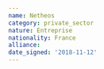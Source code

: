 ```yaml
---
name: Netheos
category: private_sector
nature: Entreprise
nationality: France
alliance: 
date_signed: '2018-11-12'
---
```

    